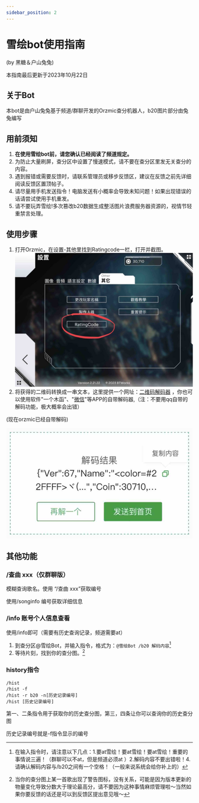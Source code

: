 ```yaml
---
sidebar_position: 2
---
```


# 雪绘bot使用指南

(by 黑糖＆户山兔兔)

本指南最后更新于2023年10月22日

## 关于Bot

本bot是由户山兔兔基于频道/群聊开发的Orzmic查分机器人，b20图片部分由兔兔编写

## 用前须知

1. **在使用雪绘bot前，请您确认已经阅读了频道规定。**
2. 为防止大量刷屏，查分区中设置了慢速模式，请不要在查分区里发无关查分的内容。
3. 遇到报错或需要反馈时，请联系管理员或移步反馈区，建议在反馈之前先详细阅读反馈区置顶帖子。
4. 请尽量用手机发送指令！电脑发送有小概率会导致未知问题！如果出现错误的话请尝试使用手机重发。
5. 请不要玩弄雪绘!多次篡改b20数据生成整活图片浪费服务器资源的，视情节轻重禁言处理。

## 使用步骤

1. 打开Orzmic，在设置-其他里找到Ratingcode一栏，打开并截图。
![Alt text](./img/RcUI.png)
2. 将获得的二维码转换成一串文本，这里提供一个网址：[二维码解码器](https://cli.im/deqr )
，你也可以使用软件"一个木函"、"<a href="weixin://">微信</a>"等APP的自带解码器,（注：不要用qq自带的解码功能，极大概率会出错）

(现在orzmic已经自带解码)

![Alt text](./img/qrcode.png)


## 其他功能

### /查曲 xxx（仅群聊版）

模糊查询歌名。使用 “/查曲 xxx”获取编号

使用/songinfo 编号获取详细信息

### /info 账号个人信息查看

使用/info即可（需要有历史查询记录，频道需要at）

1. 到查分区@雪绘Bot，并输入指令，格式为：`@雪绘Bot /b20 解码内容`[^（1）]
2. 等待片刻，找到你的查分图。[^（2）]

### history指令

```
/hist 
/hist -f
/hist -r b20 -n[历史记录编号]
/hist [历史记录编号]
```

第一、二条指令用于获取你的历史查分图，第三，四条让你可以查询你的历史查分图

历史记录编号就是-f指令显示的编号


[^（1）]: 在输入指令时，请注意以下几点：1.要at雪绘！要at雪绘！要at雪绘！重要的事情说三遍！（群聊可以不at，但是频道必须at    ）2.解码内容不要出错啦！4.请确认解码内容与/b20之间有一个空格！（一般来说系统会给你补上的）

[^（2）]: 当你的查分图上某一首歌出现了警告图标，没有关系，可能是因为版本更新的物量变化导致分数大于理论最高分，请不要因为这种事情麻烦管理啦～当然如果你要反馈的话还是可以到反馈区提出意见哦～